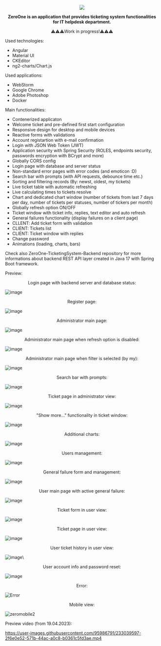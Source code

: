 
<p align="center">
<img src="https://user-images.githubusercontent.com/95986791/225428948-b1a70c5b-f605-4b89-af0c-247d206ff284.png">
</p>

<p align="center"><b>ZeroOne is an application that provides ticketing system functionalities for IT helpdesk department.</b></p>
<p align="center">⚠️⚠️⚠️Work in progress!⚠️⚠️⚠️</b></p>


Used technologies:

  - Angular
  - Material UI
  - CKEditor
  - ng2-charts/Chart.js

Used applications:

  - WebStorm
  - Google Chrome
  - Adobe Photoshop
  - Docker

Main functionalities:

  - Contenerized applicaton
  - Welcome ticket and pre-defined first start configuration
  - Responsive design for desktop and mobile devices
  - Reactive forms with validations 
  - Account registartion with e-mail confirmation
  - Login with JSON Web Token (JWT)
  - Application security with Spring Security (ROLES, endpoints security, passwords encryption with BCrypt and more)
  - Globally CORS config
  - Login page with database and server status
  - Non-standard error pages with error codes (and emoticon :D)
  - Search bar with prompts (with API requests, debounce time etc.)
  - Sorting and filtering records (By: newst, oldest, my tickets)
  - Live ticket table with automatic refreshing
  - Live calculating times to tickets resolve
  - Chart and dedicated chart window (number of tickets from last 7 days per day, number of tickets per statuses, number of tickers per month)
  - Globally refresh option ON/OFF
  - Ticket window with ticket info, replies, text editor and auto refresh
  - General failures functionality (display failures on a client page)
  - CLLENT: Add ticket form with validation
  - CLIENT: Tickets list
  - CLIENT: Ticket window with replies
  - Change password
  - Animations (loading, charts, bars)

Check also ZeroOne-TicketingSystem-Backend repository for more informations about backend REST API layer created in Java 17 with Spring Boot framework.

Preview:

<p align="center">Login page with backend server and database status:</b></p>

![image](https://github.com/Azure7896/ZeroOne-TicketingSystem-Frontend/assets/95986791/34c6a431-5844-4d0e-bb54-f7cff4ea2150)

<p align="center">Register page:</b></p>

![image](https://github.com/Azure7896/ZeroOne-TicketingSystem-Frontend/assets/95986791/9b4d2be1-6640-4d03-8212-08843db02ca1)
 
<p align="center">Administrator main page:</b></p>

![image](https://github.com/Azure7896/ZeroOne-TicketingSystem-Frontend/assets/95986791/89b3b8af-7353-478b-a84b-1c123434128f)

<p align="center">Administrator main page when refresh option is disabled:</b></p>

![image](https://github.com/Azure7896/ZeroOne-TicketingSystem-Frontend/assets/95986791/4e7a7bec-3fe4-455b-af6a-948abd2d1b4c)

<p align="center">Administrator main page when filter is selected (by my):</b></p>

![image](https://github.com/Azure7896/ZeroOne-TicketingSystem-Frontend/assets/95986791/ebc886ab-1b56-4f50-919b-f7d28b88ea05)

<p align="center">Search bar with prompts:</b></p>

![image](https://github.com/Azure7896/ZeroOne-TicketingSystem-Frontend/assets/95986791/cbc13a7b-5cad-4210-8cf3-2be7f8183ea0)

<p align="center">Ticket page in administrator view:</b></p>

![image](https://github.com/Azure7896/ZeroOne-TicketingSystem-Frontend/assets/95986791/ae279504-e05c-4547-9bbd-1a72c8c20cd6)

<p align="center">"Show more..." functionality in ticket window:</b></p>

![image](https://github.com/Azure7896/ZeroOne-TicketingSystem-Frontend/assets/95986791/c42e8093-3fa7-4cb7-b3f1-e85186526a58)

<p align="center">Additional charts:</b></p>

![image](https://github.com/Azure7896/ZeroOne-TicketingSystem-Frontend/assets/95986791/0ed9ac06-eb0c-44d3-9f3b-abc3eaf94a31)

<p align="center">Users management:</b></p>

![image](https://github.com/Azure7896/ZeroOne-TicketingSystem-Frontend/assets/95986791/ea797626-1cfa-49fe-be2a-b0bb820dff83)

<p align="center">General failure form and management:</b></p>

![image](https://github.com/Azure7896/ZeroOne-TicketingSystem-Frontend/assets/95986791/ad92e541-5eae-44bb-8b3e-a7485836ff03)

<p align="center">User main page with active general failure:</b></p>

![image](https://github.com/Azure7896/ZeroOne-TicketingSystem-Frontend/assets/95986791/36ecfea5-76d5-4bbc-bb93-4a9484d9396d)

<p align="center">Ticket form in user view:</b></p>

![image](https://github.com/Azure7896/ZeroOne-TicketingSystem-Frontend/assets/95986791/5056c3fc-6297-4b9c-b17a-940e995fd926)

<p align="center">Ticket page in user view:</b></p>

![image](https://github.com/Azure7896/ZeroOne-TicketingSystem-Frontend/assets/95986791/de3656d7-707a-4d88-b40d-dec5de34f6a6)

<p align="center">User ticket history in user view:</b></p>

![image](https://github.com/Azure7896/ZeroOne-TicketingSystem-Frontend/assets/95986791/07841676-c767-4eb0-bd4c-22dcefb6a981)\

<p align="center">User account info and password reset:</b></p>

![image](https://github.com/Azure7896/ZeroOne-TicketingSystem-Frontend/assets/95986791/ab594f64-4786-40f7-8ac3-7dbe99e1b2cc)

<p align="center">Error:</b></p>

![Error](https://github.com/Azure7896/ZeroOne-TicketingSystem-Backend/assets/95986791/98d0feef-8579-4a8b-b82d-1fd6bd030998)

<p align="center">Mobile view:</b></p>

![zeromobile2](https://github.com/Azure7896/ZeroOne-TicketingSystem-Frontend/assets/95986791/31867934-18e6-4471-9d30-d0e400dc868f)

Preview video (from 19.04.2023): 

https://user-images.githubusercontent.com/95986791/233039597-2f6e0e52-571b-44ac-a0c8-b0361c5fd3ae.mp4

